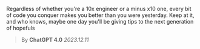 

Regardless of whether you're a 10x engineer
or a minus x10 one, every bit of code you conquer
makes you better than you were yesterday.
Keep at it, and who knows, maybe one day you'll
be giving tips to the next generation of hopefuls

>By __ChatGPT 4.0__ _2023.12.11_